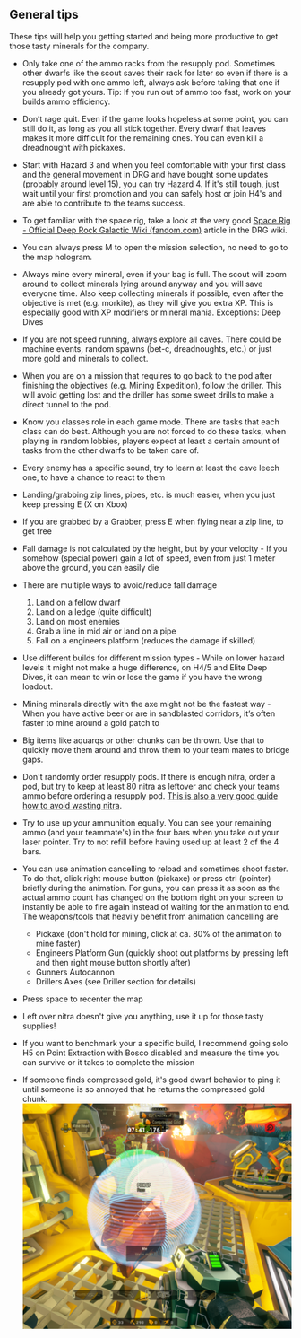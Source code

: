 <h2 id="general">General tips</h2>

<Accordion>

These tips will help you getting started and being more productive to get those tasty minerals for the company.

- Only take one of the ammo racks from the resupply pod. Sometimes other dwarfs like the scout saves their rack for later so even if there is a resupply pod with one ammo left, always ask before taking that one if you already got yours. Tip: If you run out of ammo too fast, work on your builds ammo efficiency.
- Don’t rage quit. Even if the game looks hopeless at some point, you can still do it, as long as you all stick together. Every dwarf that leaves makes it more difficult for the remaining ones. You can even kill a dreadnought with pickaxes.
- Start with Hazard 3 and when you feel comfortable with your first class and the general movement in DRG and have bought some updates (probably around level 15), you can try Hazard 4. If it's still tough, just wait until your first promotion and you can safely host or join H4's and are able to contribute to the teams success.
- To get familiar with the space rig, take a look at the very good [Space Rig - Official Deep Rock Galactic Wiki (fandom.com)](https://deeprockgalactic.fandom.com/wiki/Space_Rig) article in the DRG wiki.
- You can always press M to open the mission selection, no need to go to the map hologram.
- Always mine every mineral, even if your bag is full. The scout will zoom around to collect minerals lying around anyway and you will save everyone time. Also keep collecting minerals if possible, even after the objective is met (e.g. morkite), as they will give you extra XP. This is especially good with XP modifiers or mineral mania. Exceptions: Deep Dives
- If you are not speed running, always explore all caves. There could be machine events, random spawns (bet-c, dreadnoughts, etc.) or just more gold and minerals to collect.
- When you are on a mission that requires to go back to the pod after finishing the objectives (e.g. Mining Expedition), follow the driller. This will avoid getting lost and the driller has some sweet drills to make a direct tunnel to the pod.
- Know you classes role in each game mode. There are tasks that each class can do best. Although you are not forced to do these tasks, when playing in random lobbies, players expect at least a certain amount of tasks from the other dwarfs to be taken care of.
- Every enemy has a specific sound, try to learn at least the cave leech one, to have a chance to react to them
- Landing/grabbing zip lines, pipes, etc. is much easier, when you just keep pressing E (X on Xbox)
- If you are grabbed by a Grabber, press E when flying near a zip line, to get free
- Fall damage is not calculated by the height, but by your velocity - If you somehow (special power) gain a lot of speed, even from just 1 meter above the ground, you can easily die
- There are multiple ways to avoid/reduce fall damage

  1. Land on a fellow dwarf
  2. Land on a ledge (quite difficult)
  3. Land on most enemies
  4. Grab a line in mid air or land on a pipe
  5. Fall on a engineers platform (reduces the damage if skilled)

- Use different builds for different mission types - While on lower hazard levels it might not make a huge difference, on H4/5 and Elite Deep Dives, it can mean to win or lose the game if you have the wrong loadout.
- Mining minerals directly with the axe might not be the fastest way - When you have active beer or are in sandblasted corridors, it’s often faster to mine around a gold patch to
- Big items like aquarqs or other chunks can be thrown. Use that to quickly move them around and throw them to your team mates to bridge gaps.
- Don't randomly order resupply pods. If there is enough nitra, order a pod, but try to keep at least 80 nitra as leftover and check your teams ammo before ordering a resupply pod. [This is also a very good guide how to avoid wasting nitra](https://www.reddit.com/r/DeepRockGalactic/comments/t6asro/visual_guide_on_how_to_avoid_wasting_nitra_in/).
- Try to use up your ammunition equally. You can see your remaining ammo (and your teammate's) in the four bars when you take out your laser pointer. Try to not refill before having used up at least 2 of the 4 bars.
- You can use animation cancelling to reload and sometimes shoot faster. To do that, click right mouse button (pickaxe) or press ctrl (pointer) briefly during the animation. For guns, you can press it as soon as the actual ammo count has changed on the bottom right on your screen to instantly be able to fire again instead of waiting for the animation to end. The weapons/tools that heavily benefit from animation cancelling are
  - Pickaxe (don't hold for mining, click at ca. 80% of the animation to mine faster)
  - Engineers Platform Gun (quickly shoot out platforms by pressing left and then right mouse button shortly after)
  - Gunners Autocannon
  - Drillers Axes (see Driller section for details)
- Press space to recenter the map
- Left over nitra doesn't give you anything, use it up for those tasty supplies!
- If you want to benchmark your a specific build, I recommend going solo H5 on Point Extraction with Bosco disabled and measure the time you can survive or it takes to complete the mission
- If someone finds compressed gold, it's good dwarf behavior to ping it until someone is so annoyed that he returns the compressed gold chunk. ![Compressed Gold](/src/assets/compressed_gold.png)

</Accordion>
